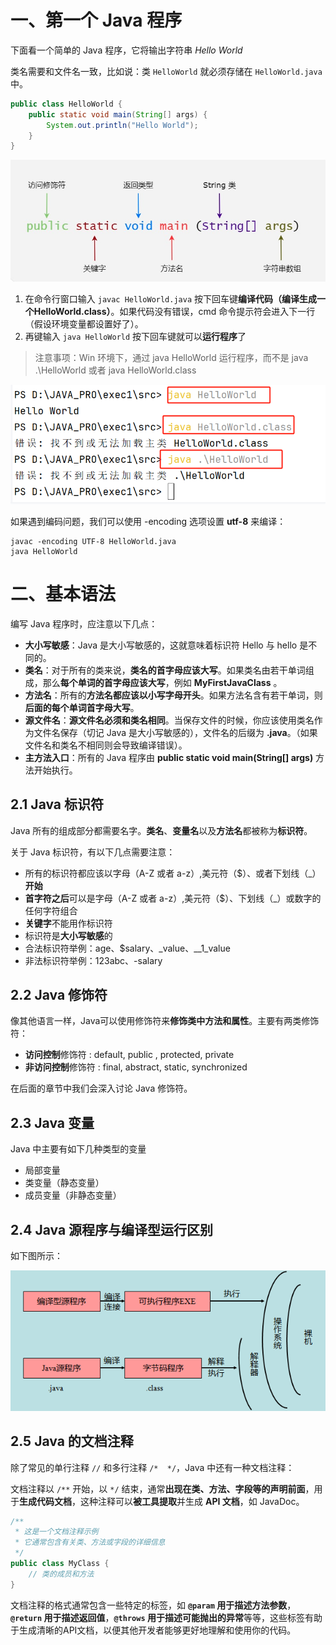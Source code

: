 # 一、第一个 Java 程序

下面看一个简单的 Java 程序，它将输出字符串 *Hello World*

类名需要和文件名一致，比如说：类 `HelloWorld` 就必须存储在 `HelloWorld.java` 中。

```java
public class HelloWorld {
    public static void main(String[] args) {
        System.out.println("Hello World");
    }
}
```

![img](02.Java基础语法.assets/662E827A-FA32-4464-B0BD-40087F429E98.jpg)

1. 在命令行窗口输入 `javac HelloWorld.java`  按下回车键**编译代码（编译生成一个HelloWorld.class）**。如果代码没有错误，cmd 命令提示符会进入下一行（假设环境变量都设置好了）。
2. 再键输入 `java HelloWorld` 按下回车键就可以**运行程序**了

> 注意事项：Win 环境下，通过 java HelloWorld 运行程序，而不是 java .\HelloWorld 或者 java HelloWorld.class

![image-20240520111114366](02.Java基础语法.assets/image-20240520111114366-17161746765042.png)

如果遇到编码问题，我们可以使用 -encoding 选项设置 **utf-8** 来编译：

```shell
javac -encoding UTF-8 HelloWorld.java 
java HelloWorld 
```

# 二、基本语法

编写 Java 程序时，应注意以下几点：

- **大小写敏感**：Java 是大小写敏感的，这就意味着标识符 Hello 与 hello 是不同的。
- **类名**：对于所有的类来说，**类名的首字母应该大写**。如果类名由若干单词组成，那么**每个单词的首字母应该大写**，例如 **MyFirstJavaClass** 。
- **方法名**：所有的**方法名都应该以小写字母开头**。如果方法名含有若干单词，则**后面的每个单词首字母大写**。
- **源文件名**：**源文件名必须和类名相同**。当保存文件的时候，你应该使用类名作为文件名保存（切记 Java 是大小写敏感的），文件名的后缀为 **.java**。（如果文件名和类名不相同则会导致编译错误）。
- **主方法入口**：所有的 Java 程序由 **public static void main(String[] args)** 方法开始执行。

## 2.1 Java 标识符

Java 所有的组成部分都需要名字。**类名**、**变量名**以及**方法名**都被称为**标识符**。

关于 Java 标识符，有以下几点需要注意：

- 所有的标识符都应该以字母（A-Z 或者 a-z）,美元符（$）、或者下划线（_）**开始**
- **首字符之后**可以是字母（A-Z 或者 a-z）,美元符（$）、下划线（_）或数字的任何字符组合
- **关键字**不能用作标识符
- 标识符是**大小写敏感**的
- 合法标识符举例：age、$salary、_value、__1_value
- 非法标识符举例：123abc、-salary

## 2.2 Java 修饰符

像其他语言一样，Java可以使用修饰符来**修饰类中方法和属性**。主要有两类修饰符：

- **访问控制**修饰符 : default, public , protected, private
- **非访问控制**修饰符 : final, abstract, static, synchronized 

在后面的章节中我们会深入讨论 Java 修饰符。

## 2.3 Java 变量

Java 中主要有如下几种类型的变量

- 局部变量
- 类变量（静态变量）
- 成员变量（非静态变量）

## 2.4 Java 源程序与编译型运行区别

如下图所示：

![img](02.Java基础语法.assets/ZSSDMld.png)

## 2.5 Java 的文档注释

除了常见的单行注释 `//` 和多行注释 `/*  */`，Java 中还有一种文档注释：

文档注释以 `/**` 开始，以 `*/` 结束，通常**出现在类、方法、字段等的声明前面**，用于**生成代码文档**，这种注释可以**被工具提取**并生成 **API 文档**，如 JavaDoc。

```java
/**
 * 这是一个文档注释示例
 * 它通常包含有关类、方法或字段的详细信息
 */
public class MyClass {
    // 类的成员和方法
}
```

文档注释的格式通常包含一些特定的标签，如 **`@param` 用于描述方法参数**，**`@return` 用于描述返回值**，**`@throws` 用于描述可能抛出的异常**等等，这些标签有助于生成清晰的API文档，以便其他开发者能够更好地理解和使用你的代码。